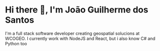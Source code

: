 # Hi there 👋, I'm João Guilherme dos Santos
I'm a full stack software developer creating geospatial solucions at WCOGEO. I currently work with NodeJS and React, but i also know C# and Python too
